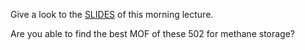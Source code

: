 Give a look to the
[SLIDES](https://docs.google.com/presentation/d/1F_bczGaH8n3CSR6rFoP3z8d6rPbRY1B7t_YuiaO0qgw/edit?usp=sharing)
of this morning lecture.

Are you able to find the best MOF of these 502 for methane storage?
